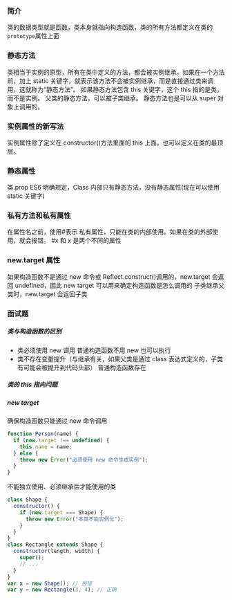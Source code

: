 ### 简介

类的数据类型就是函数，类本身就指向构造函数，类的所有方法都定义在类的`prototype`属性上面

### 静态方法

类相当于实例的原型，所有在类中定义的方法，都会被实例继承。如果在一个方法前，加上 static 关键字，就表示该方法不会被实例继承，而是直接通过类来调用，这就称为“静态方法”。
如果静态方法包含 this 关键字，这个 this 指的是类，而不是实例。
父类的静态方法，可以被子类继承。
静态方法也是可以从 super 对象上调用的。

### 实例属性的新写法

实例属性除了定义在 constructor()方法里面的 this 上面，也可以定义在类的最顶层。

### 静态属性

类.prop
ES6 明确规定，Class 内部只有静态方法，没有静态属性(现在可以使用 static 关键字)

### 私有方法和私有属性

在属性名之前，使用#表示
私有属性，只能在类的内部使用。如果在类的外部使用，就会报错。
#x 和 x 是两个不同的属性

### new.target 属性

如果构造函数不是通过 new 命令或 Reflect.construct()调用的，new.target 会返回 undefined，因此 new target 可以用来确定构造函数是怎么调用的
子类继承父类时，new.target 会返回子类

### 面试题

##### 类与构造函数的区别

- 类必须使用 new 调用
  普通构造函数不用 new 也可以执行
- 类不存在变量提升（与继承有关，如果父类是通过 class 表达式定义的，子类有可能会被提升到代码头部）
  普通构造函数存在

##### 类的 this 指向问题

##### new target

确保构造函数只能通过 new 命令调用

```js
function Person(name) {
  if (new.target !== undefined) {
    this.name = name;
  } else {
    throw new Error("必须使用 new 命令生成实例");
  }
}
```

不能独立使用、必须继承后才能使用的类

```js
class Shape {
  constructor() {
    if (new.target === Shape) {
      throw new Error("本类不能实例化");
    }
  }
}
class Rectangle extends Shape {
  constructor(length, width) {
    super();
    // ...
  }
}
var x = new Shape(); // 报错
var y = new Rectangle(3, 4); // 正确
```
